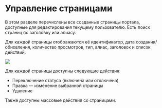 # Управление страницами
В этом разделе перечислены все созданные страницы портала, доступные для редактирования текущему пользователю. Есть поиск страниц по заголовку или алиасу.

Для каждой страницы отображаются её идентификатор, дата создания/обновления, количество просмотров, тип, алиас, заголовок и список действий.

![](manage_pages.png)

Для каждой страницы доступны следующие действия:
* Переключение статуса (включена или отключена)
* Правка — изменение выбранной страницы
* Удаление

Также доступны массовые действия со страницами.